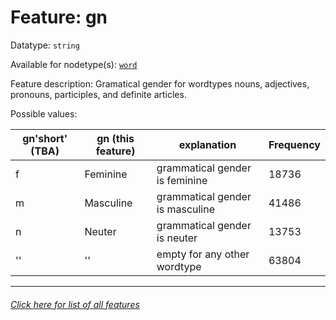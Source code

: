 # Feature: gn

Datatype: `string`

Available for nodetype(s): [`word`](wordnodefeatures.md#readme)

Feature description: Gramatical gender for wordtypes nouns, adjectives, pronouns, participles, and definite articles.

Possible values:

gn'short'  (TBA) | gn (this feature) | explanation | Frequency
--- | --- | --- | ---
f | Feminine | grammatical gender is feminine | 18736
m | Masculine | grammatical gender is masculine | 41486
n | Neuter | grammatical gender is neuter | 13753
'' | '' | empty for any other wordtype | 63804

---
###### [Click here for list of all features](home.md#readme)
